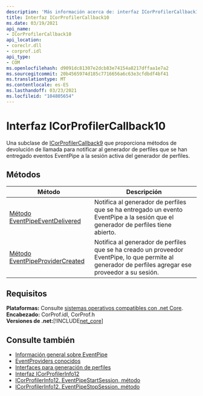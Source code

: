 ```yaml
---
description: 'Más información acerca de: interfaz ICorProfilerCallback10'
title: Interfaz ICorProfilerCallback10
ms.date: 03/19/2021
api_name:
- ICorProfilerCallback10
api_location:
- coreclr.dll
- corprof.idl
api_type:
- COM
ms.openlocfilehash: d9091dc81307e2dcb83e74154a8217dffaa1e7a2
ms.sourcegitcommit: 20b4565974d185c7716656a6c63e3cfdbdf4bf41
ms.translationtype: MT
ms.contentlocale: es-ES
ms.lasthandoff: 03/23/2021
ms.locfileid: "104805654"
---
```

# <a name="icorprofilercallback10-interface"></a>Interfaz ICorProfilerCallback10

 Una subclase de [ICorProfilerCallback9](icorprofilercallback9-interface.md) que proporciona métodos de devolución de llamada para notificar al generador de perfiles que se han entregado eventos EventPipe a la sesión activa del generador de perfiles.
  
## <a name="methods"></a>Métodos  
  
|Método|Descripción|  
|------------|-----------------|  
|[Método EventPipeEventDelivered](icorprofilercallback10-eventpipeeventdelivered-method.md)|Notifica al generador de perfiles que se ha entregado un evento EventPipe a la sesión que el generador de perfiles tiene abierto.|
|[Método EventPipeProviderCreated](icorprofilercallback10-eventpipeprovidercreated-method.md)|Notifica al generador de perfiles que se ha creado un proveedor EventPipe, lo que permite al generador de perfiles agregar ese proveedor a su sesión.|  
  
## <a name="requirements"></a>Requisitos  

**Plataformas:** Consulte [sistemas operativos compatibles con .net Core](../../../core/install/windows.md?pivots=os-windows).  
**Encabezado:** CorProf.idl, CorProf.h  
**Versiones de .net:**[!INCLUDE[net_core](../../../../includes/net-core-50-md.md)]  

## <a name="see-also"></a>Consulte también

- [Información general sobre EventPipe](../../../core/diagnostics/eventpipe.md)
- [EventProviders conocidos](../../../core/diagnostics/well-known-event-providers.md)
- [Interfaces para generación de perfiles](profiling-interfaces.md)
- [Interfaz ICorProfilerInfo12](ICorProfilerInfo12-interface.md)
- [ICorProfilerInfo12. EventPipeStartSession, método](ICorProfilerInfo12-eventpipestartsession-method.md)
- [ICorProfilerInfo12. EventPipeStopSession, método](ICorProfilerInfo12-eventpipestopsession-method.md)
